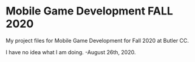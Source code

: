 # Mobile Game Development FALL 2020
My project files for Mobile Game Development for Fall 2020 at Butler CC.

I have no idea what I am doing. -August 26th, 2020.
